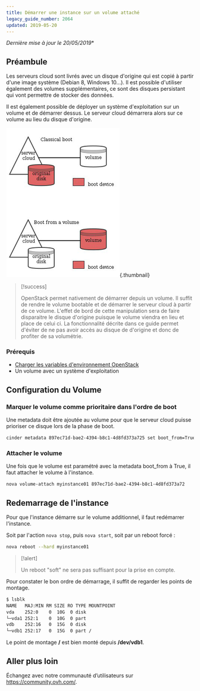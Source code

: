 ```yaml
---
title: Démarrer une instance sur un volume attaché
legacy_guide_number: 2064
updated: 2019-05-20
---
```


*Dernière mise à jour le 20/05/2019**

## Préambule
Les serveurs cloud sont livrés avec un disque d'origine qui est copié à partir d'une image système (Debian 8, Windows 10...). Il est possible d'utiliser également des volumes supplémentaires, ce sont des disques persistant qui vont permettre de stocker des données.

Il est également possible de déployer un système d'exploitation sur un volume et de démarrer dessus. Le serveur cloud démarrera alors sur ce volume au lieu du disque d'origine.

![public-cloud](images/3704.png){.thumbnail}

> [!success]
>
> OpenStack permet nativement de démarrer depuis un volume. Il suffit de rendre
> le volume bootable et de démarrer le serveur cloud à partir de ce volume.
> L'effet de bord de cette manipulation sera de faire disparaitre le disque
> d'origine puisque le volume viendra en lieu et place de celui ci. La
> fonctionnalité décrite dans ce guide permet d'éviter de ne pas avoir accès
> au disque de d'origine et donc de profiter de sa volumétrie.
> 

### Prérequis
- [Charger les variables d'environnement OpenStack](/pages/public_cloud/compute/loading_openstack_environment_variables)
- Un volume avec un système d'exploitation

## Configuration du Volume

### Marquer le volume comme prioritaire dans l'ordre de boot
Une metadata doit être ajoutée au volume pour que le serveur cloud puisse prioriser ce disque lors de la phase de boot.

```bash
cinder metadata 897ec71d-bae2-4394-b8c1-4d8fd373a725 set boot_from=True
```

### Attacher le volume
Une fois que le volume est paramétré avec la metadata boot_from à True, il faut attacher le volume à l'instance.

```bash
nova volume-attach myinstance01 897ec71d-bae2-4394-b8c1-4d8fd373a72
```

## Redemarrage de l'instance
Pour que l'instance démarre sur le volume additionnel, il faut redémarrer l'instance.

Soit par l'action `nova stop`, puis `nova start`, soit par un reboot forcé :

```bash
nova reboot --hard myinstance01
```

> [!alert]
>
> Un reboot "soft" ne sera pas suffisant pour la prise en compte.
> 

Pour constater le bon ordre de démarrage, il suffit de regarder les points de montage.

```bash
$ lsblk
NAME   MAJ:MIN RM SIZE RO TYPE MOUNTPOINT
vda    252:0    0  10G  0 disk
└─vda1 252:1    0  10G  0 part
vdb    252:16   0  15G  0 disk
└─vdb1 252:17   0  15G  0 part /
```

Le point de montage **/** est bien monté depuis **/dev/vdb1**.

## Aller plus loin

Échangez avec notre communauté d’utilisateurs sur <https://community.ovh.com/>.